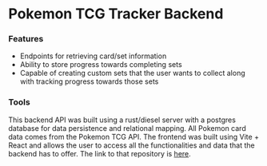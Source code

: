 # Pokemon TCG Tracker Backend

### Features
* Endpoints for retrieving card/set information
* Ability to store progress towards completing sets
* Capable of creating custom sets that the user wants to collect along with tracking progress towards those sets

### Tools
This backend API was built using a rust/diesel server with a postgres database for data persistence and relational mapping. All Pokemon card data comes from the Pokemon TCG API.
The frontend was built using Vite + React and allows the user to access all the functionalities and data that the backend has to offer. The link to that repository is <a href="">here</a>.
